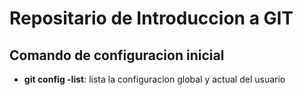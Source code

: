 # Repositario de Introduccion a GIT

## Comando de configuracion inicial
* **git config -list**: lista la configuracion global y actual del usuario
